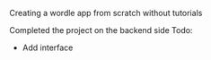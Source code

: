 Creating a wordle app from scratch without tutorials

Completed the project on the backend side
Todo:
  - Add interface 
